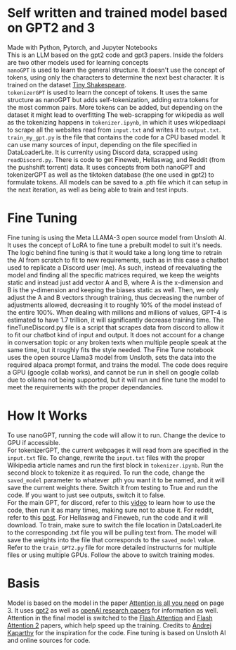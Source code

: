 # Self written and trained model based on GPT2 and 3

Made with Python, Pytorch, and Jupyter Notebooks <br />
This is an LLM based on the gpt2 code and gpt3 papers. Inside the folders are two other models used for learning concepts <br />
`nanoGPT` is used to learn the general structure. It doesn't use the concept of tokens, using only the characters to determine the next best character. It is trained on the dataset [Tiny Shakespeare](https://raw.githubusercontent.com/karpathy/char-rnn/master/data/tinyshakespeare/input.txt). <br />
`tokenizerGPT` is used to learn the concept of tokens. It uses the same structure as nanoGPT but adds self-tokenization, adding extra tokens for the most common pairs. More tokens can be added, but depending on the dataset it might lead to overfitting The web-scrapping for wikipedia as well as the tokenizing happens in `tokenizer.ipynb`, in which it uses wikipediaapi to scrape all the websites read from `input.txt` and writes it to `output.txt`.<br />
`train_my_gpt.py` is the file that contains the code for a CPU based model. It can use many sources of input, depending on the file specified in DataLoaderLite. It is currenlty using Discord data, scrapped using `readDiscord.py`. There is code to get Fineweb, Hellaswag, and Reddit (from the pushshift torrent) data. It uses concepts from both nanoGPT and tokenizerGPT as well as the tiktoken database (the one used in gpt2) to formulate tokens. All models can be saved to a .pth file which it can setup in the next iteration, as well as being able to train and test inputs. 

# Fine Tuning
Fine tuning is using the Meta LLAMA-3 open source model from Unsloth AI. It uses the concept of LoRA to fine tune a prebuilt model to suit it's needs. The logic behind fine tuning is that it would take a long long time to retrain the AI from scratch to fit to new requirements, such as in this case a chatbot used to replicate a Discord user (me). As such, instead of reevaluating the model and finding all the specific matrices required, we keep the weights static and instead just add vector A and B, where A is the x-dimension and B is the y-dimension and keeping the biases static as well. Then, we only adjust the A and B vectors through training, thus decreasing the number of adjustments allowed, decreasing it to roughly 10% of the model instead of the entire 100%. When dealing with millions and millions of values, GPT-4 is estimated to have 1.7 trillion, it will significantly decrease training time. The fineTuneDiscord.py file is a script that scrapes data from discord to allow it to fit our chatbot kind of input and output. It does not account for a change in conversation topic or any broken texts when multiple people speak at the same time, but it roughly fits the style needed. The Fine Tune notebook uses the open source Llama3 model from Unsloth, sets the data into the required alpaca prompt format, and trains the model. The code does require a GPU (google collab works), and cannot be run in shell on google collab due to ollama not being supported, but it will run and fine tune the model to meet the requirements with the proper dependancies. 

# How It Works
To use nanoGPT, running the code will allow it to run. Change the device to GPU if accessible. <br />
For tokenizerGPT, the current webpages it will read from are specified in the `input.txt` file. To change, rewrite the `input.txt` files with the proper Wikipedia article names and run the first block in `tokenizer.ipynb`. Run the second block to tokenize it as required. To run the code, change the `saved_model` parameter to whatever .pth you want it to be named, and it will save the current weights there. Switch it from testing to True and run the code. If you want to just see outputs, switch it to false. <br />
For the main GPT, for discord, refer to this [video](https://www.youtube.com/watch?v=xh28F6f-Cds) to learn how to use the code, then run it as many times, making sure not to abuse it. For reddit, refer to this [post](https://www.reddit.com/r/pushshift/comments/1akrhg3/separate_dump_files_for_the_top_40k_subreddits/). For Hellaswag and Fineweb, run the code and it will download. To train, make sure to switch the file location in DataLoaderLite to the corresponding .txt file you will be pulling text from. The model will save the weights into the file that corresponds to the `saved_model` value. Refer to the `train_GPT2.py` file for more detailed instructurns for multiple files or using multiple GPUs. Follow the above to switch training modes.<br/>

# Basis

Model is based on the model in the paper [Attention is all you need](https://arxiv.org/abs/1706.03762) on page 3. It uses [gpt2](https://github.com/openai/gpt-2) as well as [openAI research papers](https://openai.com/news/research/?limit=27) for information as well. Attention in the final model is switched to the [Flash Attention](https://arxiv.org/abs/2205.14135) and [Flash Attention 2](https://arxiv.org/abs/2307.08691) papers, which help speed up the training. Credits to [Andrej Kaparthy](https://www.youtube.com/@AndrejKarpathy/videos) for the inspiration for the code. Fine tuning is based on Unsloth AI and online sources for code. 
